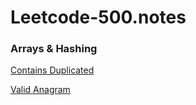 # Leetcode-500.notes
### Arrays & Hashing
[Contains Duplicated]([https://github.com/K-tang-mkv/Leetcode-500.notes/blob/main/Contains%20Duplicate.md#contains-duplicated](https://github.com/K-tang-mkv/Leetcode-500.notes/blob/main/Arrays%20Hashing/Contains%20Duplicate.md#contains-duplicated)https://github.com/K-tang-mkv/Leetcode-500.notes/blob/main/Arrays%20Hashing/Contains%20Duplicate.md#contains-duplicated)

[Valid Anagram]([https://github.com/K-tang-mkv/Leetcode-500.notes/blob/main/Valid%20Anagram.md#valid-anagram](https://github.com/K-tang-mkv/Leetcode-500.notes/blob/main/Arrays%20Hashing/Valid%20Anagram.md#valid-anagram)https://github.com/K-tang-mkv/Leetcode-500.notes/blob/main/Arrays%20Hashing/Valid%20Anagram.md#valid-anagram)
